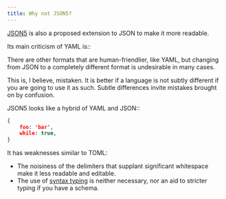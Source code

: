```yaml
---
title: Why not JSON5?
---
```


[JSON5](http://json5.org/) is also a proposed extension to JSON to make it more readable.

Its main criticism of YAML is::

  There are other formats that are human-friendlier, like YAML, but changing from JSON to a completely different format is undesirable in many cases.

This is, I believe, mistaken. It is better if a language is not subtly different if you are going to use it as such. Subtle differences invite mistakes brought on by confusion.

JSON5 looks like a hybrid of YAML and JSON::

```json
{
    foo: 'bar',
    while: true,
}
```

It has weaknesses similar to TOML:

- The noisiness of the delimiters that supplant significant whitespace make it less readable and editable.
- The use of [syntax typing](../../why/syntax-typing-bad) is neither necessary, nor an aid to stricter typing if you have a schema.
